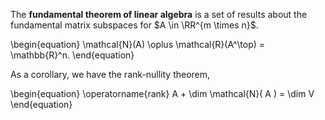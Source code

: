 The **fundamental theorem of linear algebra** is a set of results about the fundamental matrix subspaces for $A \in \RR^{m \times n}$.

\begin{equation}
\mathcal{N}(A) \oplus \mathcal{R}(A^\top) = \mathbb{R}^n.
\end{equation}

As a corollary, we have the rank-nullity theorem,

\begin{equation}
\operatorname{rank} A + \dim \mathcal{N}( A ) = \dim V
\end{equation}